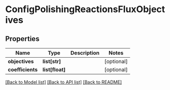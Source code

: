 # ConfigPolishingReactionsFluxObjectives

## Properties
Name | Type | Description | Notes
------------ | ------------- | ------------- | -------------
**objectives** | **list[str]** |  | [optional] 
**coefficients** | **list[float]** |  | [optional] 

[[Back to Model list]](../README.md#documentation-for-models) [[Back to API list]](../README.md#documentation-for-api-endpoints) [[Back to README]](../README.md)


